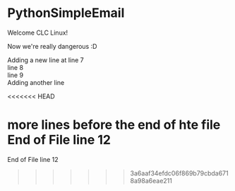 # PythonSimpleEmail

Welcome CLC Linux!  

Now we're really dangerous :D  

Adding a new line at line 7  
line 8  
line 9  
Adding another line  

<<<<<<< HEAD

more lines before the end of hte file
End of File line 12
=======
End of File line 12  
>>>>>>> 3a6aaf34efdc06f869b79cbda6718a98a6eae211
